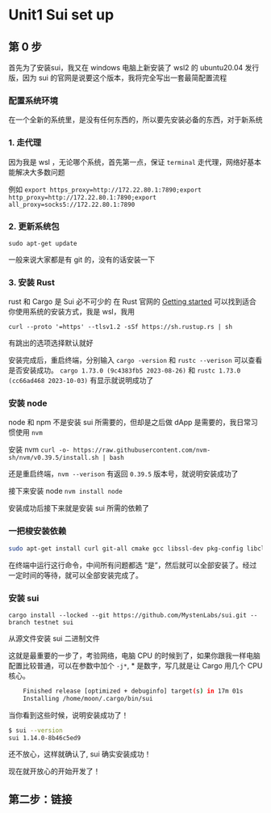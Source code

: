 # Unit1 Sui set up

## 第 0 步

首先为了安装sui，我又在 windows 电脑上新安装了 wsl2 的 ubuntu20.04 发行版，因为 sui 的官网是说要这个版本，我将完全写出一套最简配置流程

### 配置系统环境

在一个全新的系统里，是没有任何东西的，所以要先安装必备的东西，对于新系统

### 1. 走代理

因为我是 wsl ，无论哪个系统，首先第一点，保证 `terminal` 走代理，网络好基本能解决大多数问题

例如 `export https_proxy=http://172.22.80.1:7890;export http_proxy=http://172.22.80.1:7890;export all_proxy=socks5://172.22.80.1:7890`

### 2. 更新系统包

`sudo apt-get update`

一般来说大家都是有 git 的，没有的话安装一下

### 3. 安装 Rust

rust 和 Cargo 是 Sui 必不可少的
在 Rust 官网的 [Getting started](https://www.rust-lang.org/learn/get-started) 可以找到适合你使用系统的安装方式，我是 wsl，我用

`curl --proto '=https' --tlsv1.2 -sSf https://sh.rustup.rs | sh`

有跳出的选项选择默认就好

安装完成后，重启终端，分别输入 `cargo -version` 和 `rustc --verison` 可以查看是否安装成功。
`cargo 1.73.0 (9c4383fb5 2023-08-26)` 和 `rustc 1.73.0 (cc66ad468 2023-10-03)` 有显示就说明成功了

### 安装 node

node 和 npm 不是安装 sui 所需要的，但却是之后做 dApp 是需要的，我日常习惯使用 `nvm`

安装 nvm `curl -o- https://raw.githubusercontent.com/nvm-sh/nvm/v0.39.5/install.sh | bash`

还是重启终端，`nvm --verison` 有返回 `0.39.5` 版本号，就说明安装成功了

接下来安装 node `nvm install node`

安装成功后接下来就是安装 sui 所需的依赖了

### 一把梭安装依赖

```bash
sudo apt-get install curl git-all cmake gcc libssl-dev pkg-config libclang-dev libpq-dev build-essential
```

在终端中运行这行命令，中间所有问题都选 “是”，然后就可以全部安装了。经过一定时间的等待，就可以全部安装完成了。

### 安装 sui

`cargo install --locked --git https://github.com/MystenLabs/sui.git --branch testnet sui`

从源文件安装 sui 二进制文件

这就是最重要的一步了，考验网络，电脑 CPU 的时候到了，如果你跟我一样电脑配置比较普通，可以在参数中加个 `-j*`, * 是数字，写几就是让 Cargo 用几个 CPU 核心。

```bash
    Finished release [optimized + debuginfo] target(s) in 17m 01s
    Installing /home/moon/.cargo/bin/sui
```

当你看到这些时候，说明安装成功了！

``` bash
$ sui --version
sui 1.14.0-8b46c5ed9
```

还不放心，这样就确认了, sui 确实安装成功！

现在就开放心的开始开发了！

## 第二步：链接